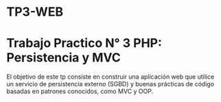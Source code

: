 # TP3-WEB

# Trabajo Practico N° 3 PHP: Persistencia y MVC

El objetivo de este tp consiste en construir una aplicación web que utilice un servicio de persistencia externo (SGBD) y
buenas prácticas de código basadas en patrones conocidos, como MVC y OOP.
